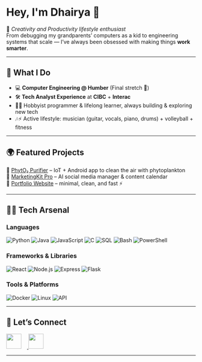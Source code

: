 # Hey, I'm Dhairya 👋


🎯 *Creativity and Productivity lifestyle enthusiast*  
From debugging my grandparents’ computers as a kid to engineering systems that scale — I’ve always been obsessed with making things **work smarter**.


---

## 🚀 What I Do
- 💻 **Computer Engineering @ Humber** (Final stretch 🏁)  
- 🛠️ **Tech Analyst Experience** at **CIBC** + **Interac**  
- 👨‍💻 Hobbyist programmer & lifelong learner, always building & exploring new tech  
- 🎶⚡ Active lifestyle: musician (guitar, vocals, piano, drums) + volleyball + fitness 

---

## 🌍 Featured Projects
🔹 [PhytO₂ Purifier](https://github.com/DhairyaPal6099/phytoplankton-air-systems) – IoT + Android app to clean the air with phytoplankton  
🔹 [MarketingKit Pro](https://github.com/DhairyaPal6099/marketingkit-pro) – AI social media manager & content calendar  
🔹 [Portfolio Website](#) – minimal, clean, and fast ⚡

---

## 🧑‍💻 Tech Arsenal
### Languages
![Python](https://img.shields.io/badge/Python-3776AB?style=for-the-badge&logo=python&logoColor=white)
![Java](https://img.shields.io/badge/Java-007396?style=for-the-badge&logo=openjdk&logoColor=white)
![JavaScript](https://img.shields.io/badge/JavaScript-F7DF1E?style=for-the-badge&logo=javascript&logoColor=black)
![C](https://img.shields.io/badge/C-00599C?style=for-the-badge&logo=c&logoColor=white)
![SQL](https://img.shields.io/badge/SQL-336791?style=for-the-badge&logo=postgresql&logoColor=white)
![Bash](https://img.shields.io/badge/Bash-121011?style=for-the-badge&logo=gnu-bash&logoColor=white)
![PowerShell](https://img.shields.io/badge/PowerShell-5391FE?style=for-the-badge&logo=powershell&logoColor=white)

### Frameworks & Libraries
![React](https://img.shields.io/badge/React-20232A?style=for-the-badge&logo=react&logoColor=61DAFB)
![Node.js](https://img.shields.io/badge/Node.js-339933?style=for-the-badge&logo=nodedotjs&logoColor=white)
![Express](https://img.shields.io/badge/Express-000000?style=for-the-badge&logo=express&logoColor=white)
![Flask](https://img.shields.io/badge/Flask-000000?style=for-the-badge&logo=flask&logoColor=white)

### Tools & Platforms
![Docker](https://img.shields.io/badge/Docker-2496ED?style=for-the-badge&logo=docker&logoColor=white)
![Linux](https://img.shields.io/badge/Linux-FCC624?style=for-the-badge&logo=linux&logoColor=black)
![API](https://img.shields.io/badge/API-009688?style=for-the-badge&logo=fastapi&logoColor=white)

---

## 🤝 Let’s Connect
<p>
  <a href="https://www.linkedin.com/in/dhairyapal/">
    <img src="https://img.shields.io/badge/LinkedIn-blue?logo=linkedin&logoColor=white" height="40" style="margin-right:15px;">
  </a>
  <a href="mailto:dhairyapal940@gmail.com">
    <img src="https://img.shields.io/badge/Email-red?logo=gmail&logoColor=white" height="40">
  </a>
</p>

---
